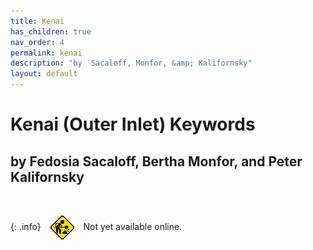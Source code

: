 ```yaml
---
title: Kenai
has_children: true
nav_order: 4
permalink: kenai
description: "by  Sacaloff, Monfor, &amp; Kalifornsky"
layout: default
---
```


# Kenai (Outer Inlet) Keywords 

## by Fedosia Sacaloff, Bertha Monfor, and Peter Kalifornsky

<br/>

{: .info}
<img src="/images/construction.gif" align="absmiddle" hspace="10">
Not yet available online.


